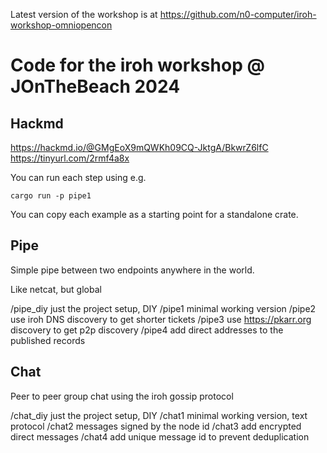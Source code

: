 Latest version of the workshop is at https://github.com/n0-computer/iroh-workshop-omniopencon

# Code for the iroh workshop @ JOnTheBeach 2024

## Hackmd
https://hackmd.io/@GMgEoX9mQWKh09CQ-JktgA/BkwrZ6lfC
https://tinyurl.com/2rmf4a8x

You can run each step using e.g.

```
cargo run -p pipe1
```

You can copy each example as a starting point for a standalone
crate.

## Pipe

Simple pipe between two endpoints anywhere in the world.

Like netcat, but global

/pipe_diy just the project setup, DIY
/pipe1 minimal working version
/pipe2 use iroh DNS discovery to get shorter tickets
/pipe3 use https://pkarr.org discovery to get p2p discovery
/pipe4 add direct addresses to the published records

## Chat

Peer to peer group chat using the iroh gossip protocol

/chat_diy just the project setup, DIY
/chat1 minimal working version, text protocol
/chat2 messages signed by the node id
/chat3 add encrypted direct messages
/chat4 add unique message id to prevent deduplication
